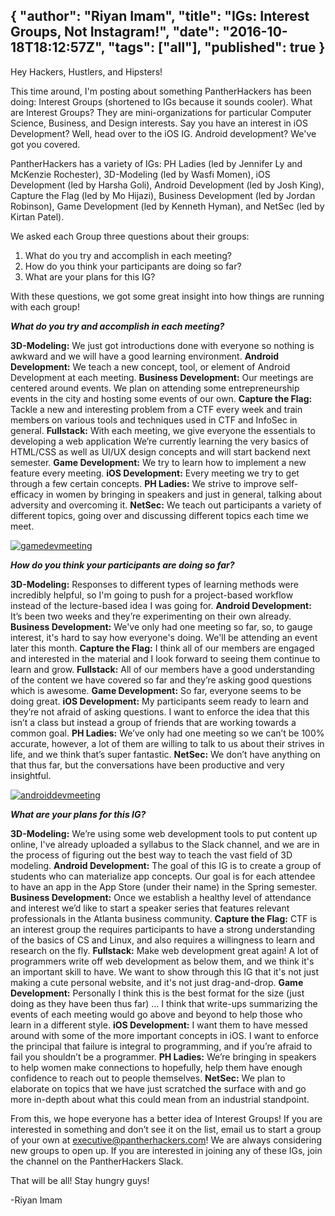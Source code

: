 {
  "author": "Riyan Imam",
  "title": "IGs: Interest Groups, Not Instagram!",
  "date": "2016-10-18T18:12:57Z",
  "tags": ["all"],
  "published": true
}
---
Hey Hackers, Hustlers, and Hipsters!

This time around, I'm posting about something PantherHackers has been doing: Interest Groups (shortened to IGs because it sounds cooler). What are Interest Groups? They are mini-organizations for particular Computer Science, Business, and Design interests. Say you have an interest in iOS Development? Well, head over to the iOS IG. Android development? We've got you covered.

PantherHackers has a variety of IGs: PH Ladies (led by Jennifer Ly and McKenzie Rochester), 3D-Modeling (led by Wasfi Momen), iOS Development (led by Harsha Goli), Android Development (led by Josh King), Capture the Flag (led by Mo Hijazi), Business Development (led by Jordan Robinson), Game Development (led by Kenneth Hyman), and NetSec (led by Kirtan Patel).

We asked each Group three questions about their groups:

1) What do you try and accomplish in each meeting?
2) How do you think your participants are doing so far?
3) What are your plans for this IG?

With these questions, we got some great insight into how things are running with each group!

**_What do you try and accomplish in each meeting?_**

**3D-Modeling:** We just got introductions done with everyone so nothing is awkward and we will have a good learning environment.
**Android Development:** We teach a new concept, tool, or element of Android Development at each meeting.
**Business Development:** Our meetings are centered around events. We plan on attending some entrepreneurship events in the city and hosting some events of our own.
**Capture the Flag:** Tackle a new and interesting problem from a CTF every week and train members on various tools and techniques used in CTF and InfoSec in general.
**Fullstack:** With each meeting, we give everyone the essentials to developing a web application We’re currently learning the very basics of HTML/CSS as well as UI/UX design concepts and will start backend next semester.
**Game Development:** We try to learn how to implement a new feature every meeting.
**iOS Development:** Every meeting we try to get through a few certain concepts.
**PH Ladies:** We strive to improve self-efficacy in women by bringing in speakers and just in general, talking about adversity and overcoming it.
**NetSec:** We teach out participants a variety of different topics, going over and discussing different topics each time we meet.

[![gamedevmeeting](http://pantherhackers.com/wp-content/uploads/2016/10/gamedevmeeting-300x300.jpg)](http://pantherhackers.com/wp-content/uploads/2016/10/gamedevmeeting.jpg)

**_How do you think your participants are doing so far?_**

**3D-Modeling:** Responses to different types of learning methods were incredibly helpful, so I'm going to push for a project-based workflow instead of the lecture-based idea I was going for.
**Android Development:** It’s been two weeks and they’re experimenting on their own already.
**Business Development:** We've only had one meeting so far, so, to gauge interest, it's hard to say how everyone's doing. We'll be attending an event later this month.
**Capture the Flag:** I think all of our members are engaged and interested in the material and I look forward to seeing them continue to learn and grow.
**Fullstack:** All of our members have a good understanding of the content we have covered so far and they’re asking good questions which is awesome.
**Game Development:** So far, everyone seems to be doing great.
**iOS Development:** My participants seem ready to learn and they’re not afraid of asking questions. I want to enforce the idea that this isn’t a class but instead a group of friends that are working towards a common goal.
**PH Ladies:** We’ve only had one meeting so we can’t be 100% accurate, however, a lot of them are willing to talk to us about their strives in life, and we think that’s super fantastic.
**NetSec:** We don’t have anything on that thus far, but the conversations have been productive and very insightful.

[![androiddevmeeting](http://pantherhackers.com/wp-content/uploads/2016/10/androiddevmeeting-300x300.jpg)](http://pantherhackers.com/wp-content/uploads/2016/10/androiddevmeeting.jpg)

**_What are your plans for this IG?_**

**3D-Modeling:** We’re using some web development tools to put content up online, I've already uploaded a syllabus to the Slack channel, and we are in the process of figuring out the best way to teach the vast field of 3D modeling.
**Android Development:** The goal of this IG is to create a group of students who can materialize app concepts. Our goal is for each attendee to have an app in the App Store (under their name) in the Spring semester.
**Business Development:** Once we establish a healthy level of attendance and interest we’d like to start a speaker series that features relevant professionals in the Atlanta business community.
**Capture the Flag:** CTF is an interest group the requires participants to have a strong understanding of the basics of CS and Linux, and also requires a willingness to learn and research on the fly.
**Fullstack:** Make web development great again! A lot of programmers write off web development as below them, and we think it's an important skill to have. We want to show through this IG that it's not just making a cute personal website, and it's not just drag-and-drop.
**Game Development:** Personally I think this is the best format for the size (just doing as they have been thus far) … I think that write-ups summarizing the events of each meeting would go above and beyond to help those who learn in a different style.
**iOS Development:** I want them to have messed around with some of the more important concepts in iOS. I want to enforce the principal that failure is integral to programming, and if you’re afraid to fail you shouldn’t be a programmer.
**PH Ladies:** We’re bringing in speakers to help women make connections to hopefully, help them have enough confidence to reach out to people themselves.
**NetSec:** We plan to elaborate on topics that we have just scratched the surface with and go more in-depth about what this could mean from an industrial standpoint.

From this, we hope everyone has a better idea of Interest Groups! If you are interested in something and don’t see it on the list, email us to start a group of your own at executive@pantherhackers.com! We are always considering new groups to open up. If you are interested in joining any of these IGs, join the channel on the PantherHackers Slack.

That will be all! Stay hungry guys!

-Riyan Imam
